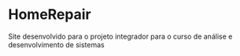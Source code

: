 # HomeRepair
Site desenvolvido para o projeto integrador para o curso de análise e desenvolvimento de sistemas
